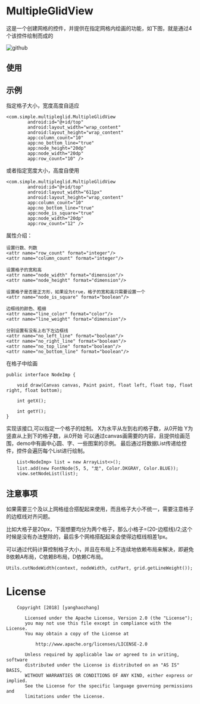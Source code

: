 # MultipleGlidView
这是一个创建网格的控件，并提供在指定网格内绘画的功能，如下图，就是通过4个该控件绘制而成的

![github](http://p8bciigmy.bkt.clouddn.com/device-2018-08-18-144508.png)

## 使用

## 示例

指定格子大小，宽度高度自适应

    <com.simple.multipleglid.MultipleGlidView
            android:id="@+id/top"
            android:layout_width="wrap_content"
            android:layout_height="wrap_content"
            app:column_count="10"
            app:no_bottom_line="true"
            app:node_height="20dp"
            app:node_width="20dp"
            app:row_count="10" />
            
或者指定宽度大小，高度自使用

    <com.simple.multipleglid.MultipleGlidView
            android:id="@+id/top"
            android:layout_width="611px"
            android:layout_height="wrap_content"
            app:column_count="10"
            app:no_bottom_line="true"
            app:node_is_square="true"
            app:node_width="20dp"
            app:row_count="12" />
            
属性介绍：
    
    设置行数、列数
    <attr name="row_count" format="integer"/>
    <attr name="column_count" format="integer"/>
    
    设置格子的宽和高
    <attr name="node_width" format="dimension"/>
    <attr name="node_height" format="dimension"/>
    
    设置格子是否是正方形，如果设为true，格子的宽和高只需要设置一个
    <attr name="node_is_square" format="boolean"/>
    
    边框线的颜色、粗细
    <attr name="line_color" format="color"/>
    <attr name="line_weight" format="dimension"/>
    
    分别设置有没有上右下左边框线
    <attr name="no_left_line" format="boolean"/>
    <attr name="no_right_line" format="boolean"/>
    <attr name="no_top_line" format="boolean"/>
    <attr name="no_bottom_line" format="boolean"/>
    
在格子中绘画

    public interface NodeImp {

        void draw(Canvas canvas, Paint paint, float left, float top, float right, float bottom);

        int getX();

        int getY();
    }

实现该接口,可以指定一个格子的绘制。
X为水平从左到右的格子数，从0开始
Y为竖直从上到下的格子数，从0开始
可以通过canvas画需要的内容，且提供绘画范围，demo中有画中心圆、字、一些图案的示例。
最后通过将数据List传递给控件，控件会遍历每个List进行绘制。

        List<NodeImp> list = new ArrayList<>();
        list.add(new FontNode(5, 5, "龙", Color.DKGRAY, Color.BLUE));
        view.setNodeList(list);

## 注意事项

如果需要三个及以上网格组合搭配起来使用，而且格子大小不统一，需要注意格子的边框线对齐问题。

比如大格子是20px，下面想要均分为两个格子，那么小格子=(20-边框线)/2;这个时候是没有办法整除的，最后多个网格搭配起来会使得边框线相差1px。

可以通过代码计算控制格子大小，并且在布局上不连续地依赖布局来解决，即避免B依赖A布局，C依赖B布局，D依赖C布局。

    Utils.cutNodeWidth(context, nodeWidth, cutPart, grid.getLineWeight());

# License

        Copyright [2018] [yanghaozhang]

           Licensed under the Apache License, Version 2.0 (the "License");
           you may not use this file except in compliance with the License.
           You may obtain a copy of the License at

               http://www.apache.org/licenses/LICENSE-2.0

           Unless required by applicable law or agreed to in writing, software
           distributed under the License is distributed on an "AS IS" BASIS,
           WITHOUT WARRANTIES OR CONDITIONS OF ANY KIND, either express or implied.
           See the License for the specific language governing permissions and
           limitations under the License.






